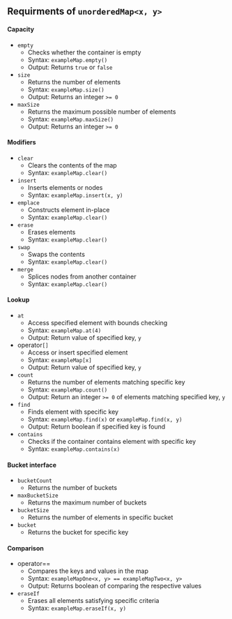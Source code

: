 ## Requirments of `unorderedMap<x, y>`
#### Capacity
- `empty `
	- Checks whether the container is empty
	- Syntax: `exampleMap.empty()` 
	- Output: Returns `true` or `false`
- `size` 
	- Returns the number of elements
	- Syntax: `exampleMap.size()`
	- Output: Returns an integer `>= 0`
- `maxSize`
	- Returns the maximum possible number of elements
	- Syntax: `exampleMap.maxSize()`
	- Output: Returns an integer `>= 0`
####  Modifiers
- `clear`
	- Clears the contents of the map
	- Syntax: `exampleMap.clear()`
- `insert`
	- Inserts elements or nodes
	- Syntax: `exampleMap.insert(x, y)`
- `emplace`
	- Constructs element in-place
	- Syntax: `exampleMap.clear()`
- `erase`
	- Erases elements
	- Syntax: `exampleMap.clear()`
- `swap`
	- Swaps the contents
	- Syntax: `exampleMap.clear()`
- `merge`
	- Splices nodes from another container
	- Syntax: `exampleMap.clear()`
#### Lookup
- `at`
	- Access specified element with bounds checking
	- Syntax: `exampleMap.at(4)`
	- Output: Return value of specified key, `y`
- operator`[]`
	- Access or insert specified element
	- Syntax: `exampleMap[x]`
	- Output: Return value of specified key, `y`
- `count` 
	- Returns the number of elements matching specific key
	- Syntax: `exampleMap.count()`
	- Output: Return an integer `>= 0`  of elements matching specified key, `y` 
- `find` 
	- Finds element with specific key
	- Syntax: `exampleMap.find(x)` or `exampleMap.find(x, y)`
	- Output: Return boolean if specified key is found
- `contains`
	- Checks if the container contains element with specific key
	- Syntax: `exampleMap.contains(x)`
#### Bucket interface 
- `bucketCount`
	- Returns the number of buckets  
- `maxBucketSize`
	- Returns the maximum number of buckets
- `bucketSize`
	- Returns the number of elements in specific bucket
- `bucket`
	- Returns the bucket for specific key

#### Comparison
- operator== 
	- Compares the keys and values in the map
	- Syntax: `exampleMapOne<x, y> == exampleMapTwo<x, y>`
	- Output: Returns boolean of comparing the respective values
- `eraseIf`
	- Erases all elements satisfying specific criteria
	- Syntax: `exampleMap.eraseIf(x, y)`
